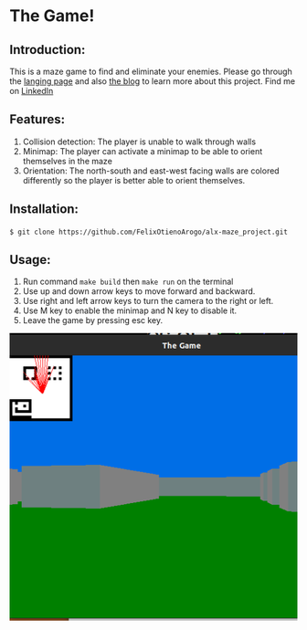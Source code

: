 # The Game!

## Introduction:

This is a maze game to find and eliminate your enemies. Please go through the [langing page](https://felixotienoarogo.github.io/alx-maze_project/) and also [the blog](https://medium.com/@felixarogo/building-a-dream-7885e1a88e03) to learn more about this project.
Find me on [LinkedIn](https://www.linkendIn.com/in/felix-otieno-arogo)

## Features:

1. Collision detection:
   The player is unable to walk through walls
2. Minimap:
   The player can activate a minimap to be able to orient themselves in the maze
3. Orientation:
   The north-south and east-west facing walls are colored differently so the player is better able to orient themselves.

## Installation:
`$ git clone https://github.com/FelixOtienoArogo/alx-maze_project.git`

## Usage:
1. Run command `make build` then `make run` on the terminal
2. Use up and down arrow keys to move forward and backward.
3. Use right and left arrow keys to turn the camera to the right or left.
4. Use M key to enable the minimap and N key to disable it.
5. Leave the game by pressing esc key.

![Screenshot of The Game](https://github.com/FelixOtienoArogo/alx-maze_project/raw/master/docs/images/pic2.png)
